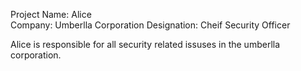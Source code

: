 Project Name: Alice  
Company: Umberlla Corporation
Designation: Cheif Security Officer

Alice is responsible for all security related issuses in the umberlla corporation.
